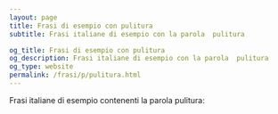 ```yaml
---
layout: page
title: Frasi di esempio con pulitura 
subtitle: Frasi italiane di esempio con la parola  pulitura

og_title: Frasi di esempio con pulitura 
og_description: Frasi italiane di esempio con la parola  pulitura
og_type: website
permalink: /frasi/p/pulitura.html
---
```


Frasi italiane di esempio contenenti la parola pulitura:


